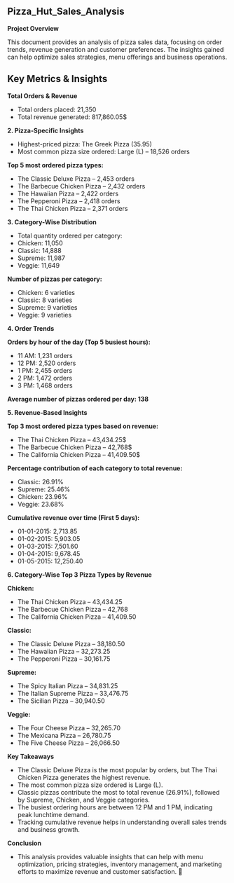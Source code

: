 ## **Pizza_Hut_Sales_Analysis**

**Project Overview**

This document provides an analysis of pizza sales data, focusing on order trends, revenue generation and customer preferences. The insights gained can help optimize sales strategies, menu offerings and business operations.

## Key Metrics & Insights

**Total Orders & Revenue**
- Total orders placed: 21,350
- Total revenue generated: 817,860.05$

**2. Pizza-Specific Insights**

- Highest-priced pizza: The Greek Pizza (35.95)
- Most common pizza size ordered: Large (L) – 18,526 orders

**Top 5 most ordered pizza types:**

- The Classic Deluxe Pizza – 2,453 orders
- The Barbecue Chicken Pizza – 2,432 orders
- The Hawaiian Pizza – 2,422 orders
- The Pepperoni Pizza – 2,418 orders
- The Thai Chicken Pizza – 2,371 orders

**3. Category-Wise Distribution**

- Total quantity ordered per category:
- Chicken: 11,050
- Classic: 14,888
- Supreme: 11,987
- Veggie: 11,649

**Number of pizzas per category:**

- Chicken: 6 varieties
- Classic: 8 varieties
- Supreme: 9 varieties
- Veggie: 9 varieties

**4. Order Trends**

**Orders by hour of the day (Top 5 busiest hours):**

- 11 AM: 1,231 orders
- 12 PM: 2,520 orders
- 1 PM: 2,455 orders
- 2 PM: 1,472 orders
- 3 PM: 1,468 orders

**Average number of pizzas ordered per day: 138**

**5. Revenue-Based Insights**

**Top 3 most ordered pizza types based on revenue:**

- The Thai Chicken Pizza – 43,434.25$
- The Barbecue Chicken Pizza – 42,768$
- The California Chicken Pizza – 41,409.50$

**Percentage contribution of each category to total revenue:**

- Classic: 26.91%
- Supreme: 25.46%
- Chicken: 23.96%
- Veggie: 23.68%

**Cumulative revenue over time (First 5 days):**

- 01-01-2015: 2,713.85
- 01-02-2015: 5,903.05
- 01-03-2015: 7,501.60
- 01-04-2015: 9,678.45
- 01-05-2015: 12,250.40

**6. Category-Wise Top 3 Pizza Types by Revenue**

**Chicken:**
- The Thai Chicken Pizza – 43,434.25
- The Barbecue Chicken Pizza – 42,768
- The California Chicken Pizza – 41,409.50

**Classic:**
- The Classic Deluxe Pizza – 38,180.50
- The Hawaiian Pizza – 32,273.25
- The Pepperoni Pizza – 30,161.75

**Supreme:**
- The Spicy Italian Pizza – 34,831.25
- The Italian Supreme Pizza – 33,476.75
- The Sicilian Pizza – 30,940.50

**Veggie:**

- The Four Cheese Pizza – 32,265.70
- The Mexicana Pizza – 26,780.75
- The Five Cheese Pizza – 26,066.50

**Key Takeaways**

- The Classic Deluxe Pizza is the most popular by orders, but The Thai Chicken Pizza generates the highest revenue.
- The most common pizza size ordered is Large (L).
- Classic pizzas contribute the most to total revenue (26.91%), followed by Supreme, Chicken, and Veggie categories.
- The busiest ordering hours are between 12 PM and 1 PM, indicating peak lunchtime demand.
- Tracking cumulative revenue helps in understanding overall sales trends and business growth.

**Conclusion**
- This analysis provides valuable insights that can help with menu optimization, pricing strategies, inventory management, and marketing efforts to maximize revenue and customer satisfaction. 🚀

